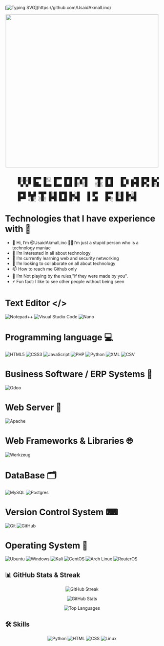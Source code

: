 [![Typing SVG](https://readme-typing-svg.herokuapp.com/?font=Monaco&color=ffffff&size=45&center=true&vCenter=true&width=1000&lines=Hallo+!+Welcome+to+My+Room;My+name+is+Circuitz+aka+Akmal+!)](https://github.com/UsaidAkmalLino)

<div align="center">
  <img src="https://media.tenor.com/zzntm2_9B3gAAAAC/hacker.gif width="999"  height="500" ">
</div>
<br>

<pre>
     █░█░█ █▀▀ █░░ █▀▀ █▀█ █▀▄▀█   ▀█▀ █▀█   █▀▄ ▄▀█ █▀█ █▄▀   █▀█ █▀█ █▀█ █▀▄▀█   █▀ █▀█ █▀▀ █ █▀▀ ▀█▀ █▄█
     ▀▄▀▄▀ ██▄ █▄▄ █▄▄ █▄█ █░▀░█   ░█░ █▄█   █▄▀ █▀█ █▀▄ █░█   █▀▄ █▄█ █▄█ █░▀░█   ▄█ █▄█ █▄▄ █ ██▄ ░█░ ░█░
    
     █▀█ █▄█ ▀█▀ █░█ █▀█ █▄░█   █ █▀   █▀▀ █░█ █▄░█
     █▀▀ ░█░ ░█░ █▀█ █▄█ █░▀█   █ ▄█   █▀░ █▄█ █░▀█
</pre>


# Technologies that I have experience with 🚀

- 👋 Hi, I’m @UsaidAkmalLino 👨‍💻I'm just a stupid person who is a technology maniac
- 👀 I’m interested in all about technology
- 🌱 I’m currently learning web and security networking
- 💞️ I’m looking to collaborate on all about technology
- 📫 How to reach me Github only
- 👾 I’m Not playing by the rules,"if they were made by you".
- ⚡ Fun fact: I like to see other people without being seen

# Text Editor </>
![Notepad++](https://img.shields.io/badge/Notepad++-90E59A.svg?style=for-the-badge&logo=notepad%2b%2b&logoColor=black)
![Visual Studio Code](https://img.shields.io/badge/Visual%20Studio%20Code-0078d7.svg?style=for-the-badge&logo=visual-studio-code&logoColor=white)
![Nano](https://img.shields.io/badge/Nano-%2311AB00.svg?style=for-the-badge&logo=gnu-nano&logoColor=white)

# Programming language 💻
![HTML5](https://img.shields.io/badge/html5-%23E34F26.svg?style=for-the-badge&logo=html5&logoColor=white)
![CSS3](https://img.shields.io/badge/css3-%231572B6.svg?style=for-the-badge&logo=css3&logoColor=white)
![JavaScript](https://img.shields.io/badge/javascript-%23323330.svg?style=for-the-badge&logo=javascript&logoColor=%23F7DF1E)
![PHP](https://img.shields.io/badge/php-%23777BB4.svg?style=for-the-badge&logo=php&logoColor=white)
![Python](https://img.shields.io/badge/python-3670A0?style=for-the-badge&logo=python&logoColor=ffdd54)
![XML](https://img.shields.io/badge/XML-%23005C0F.svg?style=for-the-badge&logo=xml&logoColor=white)
![CSV](https://img.shields.io/badge/CSV-%23239120.svg?style=for-the-badge&logo=csv&logoColor=white)

# Business Software / ERP Systems 💼
![Odoo](https://img.shields.io/badge/Odoo-714B67?style=for-the-badge&logo=odoo&logoColor=white)

# Web Server 📡
![Apache](https://img.shields.io/badge/apache-%23D42029.svg?style=for-the-badge&logo=apache&logoColor=white)

# Web Frameworks & Libraries 🌐
![Werkzeug](https://img.shields.io/badge/Werkzeug-000000?style=for-the-badge&logo=python&logoColor=white)

# DataBase 🗂️
![MySQL](https://img.shields.io/badge/mysql-%2300f.svg?style=for-the-badge&logo=mysql&logoColor=white)
![Postgres](https://img.shields.io/badge/postgres-%23316192.svg?style=for-the-badge&logo=postgresql&logoColor=white)

# Version Control System ⌨
![Git](https://img.shields.io/badge/git-%23F05033.svg?style=for-the-badge&logo=git&logoColor=white)
![GitHub](https://img.shields.io/badge/github-%23121011.svg?style=for-the-badge&logo=github&logoColor=white)

# Operating System 💽
![Ubuntu](https://img.shields.io/badge/Ubuntu-E95420?style=for-the-badge&logo=ubuntu&logoColor=white)
![Windows](https://img.shields.io/badge/Windows-0078D6?style=for-the-badge&logo=windows&logoColor=white)
![Kali](https://img.shields.io/badge/Kali-268BEE?style=for-the-badge&logo=kalilinux&logoColor=white)
![CentOS](https://img.shields.io/badge/CentOS-262577?style=for-the-badge&logo=CentOS&logoColor=white)
![Arch Linux](https://img.shields.io/badge/Arch%20Linux-1793D1?style=for-the-badge&logo=arch-linux&logoColor=white)
![RouterOS](https://img.shields.io/badge/RouterOS-D9252F?style=for-the-badge&logo=mikrotik&logoColor=white)

## 📊 GitHub Stats & Streak
<p align="center">
  <img src="https://github-readme-streak-stats.herokuapp.com/?user=UsaidAkmalLino&theme=radical" alt="GitHub Streak" />
</p>
<p align="center">
  <img src="https://github-readme-stats.vercel.app/api?username=UsaidAkmalLino&show_icons=true&theme=radical" alt="GitHub Stats" />
</p>
<p align="center">
  <img src="https://github-readme-stats.vercel.app/api/top-langs/?username=UsaidAkmalLino&layout=compact&theme=radical&langs_count=8&custom_title=Top%20Languages&hide=java&card_width=445" alt="Top Languages" />
</p>

## 🛠️ Skills
<p align="center">
  <img src="https://img.shields.io/badge/Python-Advanced-green?style=for-the-badge&logo=python" alt="Python" />
  <img src="https://img.shields.io/badge/HTML-Intermediate-orange?style=for-the-badge&logo=html5" alt="HTML" />
  <img src="https://img.shields.io/badge/CSS-Intermediate-blue?style=for-the-badge&logo=css3" alt="CSS" />
  <img src="https://img.shields.io/badge/Linux-Intermediate-yellow?style=for-the-badge&logo=linux" alt="Linux" />
</p>



<!---
UsaidAkmalLinoRabbanni/UsaidAkmalLinoRabbanni is a ✨ special ✨ repository because its `README.md` (this file) appears on your GitHub profile.
You can click the Preview link to take a look at your changes.
--->
